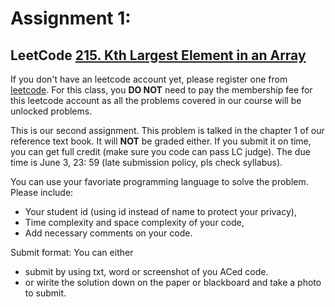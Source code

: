 # Assignment 1:
## LeetCode [215. Kth Largest Element in an Array](https://leetcode.com/problems/kth-largest-element-in-an-array/)

If you don't have an leetcode account yet, please register one from [leetcode](leetcode.com).
For this class, you **DO NOT** need to pay the membership fee for this leetcode account as all 
the problems covered in our course will be unlocked problems.

This is our second assignment. This problem is talked in the chapter 1 of our reference text book.
It will **NOT** be graded either. If you submit it on time, you can  get full credit (make sure you code can pass LC judge). 
The due time is June 3, 23: 59 (late submission policy, pls check syllabus).


You can use your favoriate programming language to solve the problem.
Please include:
- Your student id (using id instead of name to protect your privacy), 
- Time complexity and space complexity of your code,
- Add necessary comments on your code.


Submit format:
You can either 
- submit by using txt, word or screenshot of you ACed code.
- or wirite the solution down on the paper or blackboard and take a photo to submit.
